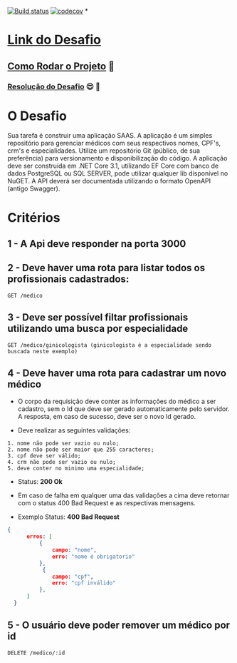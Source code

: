 [![Build status](https://ci.appveyor.com/api/projects/status/o03t2w5lvqpigoap/branch/dev?svg=true)](https://ci.appveyor.com/project/DiegoGalante/desafiotdsa/branch/dev) [![codecov](https://codecov.io/gh/DiegoGalante/DesafioTDSA/branch/dev/graph/badge.svg)](https://codecov.io/gh/DiegoGalante/DesafioTDSA) *

# [Link do Desafio](https://gitlab.com/tdsasistemas/challenger/-/blob/master/desafio-backend.md)

## [Como Rodar o Projeto](https://github.com/DiegoGalante/DesafioTDSA/wiki/Rodar-o-Projeto) :rocket:

### [Resolução do Desafio](https://github.com/DiegoGalante/DesafioTDSA/wiki) :heart_eyes: :memo:

# O Desafio
Sua tarefa é construir uma aplicação SAAS. A aplicação é um simples repositório para gerenciar médicos com seus respectivos nomes, CPF's, crm's e especialidades. Utilize um repositório Git (público, de sua preferência) para versionamento e disponibilização do código.
A aplicação deve ser construída em .NET Core 3.1, utilizando EF Core com banco de dados PostgreSQL ou SQL SERVER, pode utilizar qualquer lib disponível no NuGET.
A API deverá ser documentada utilizando o formato OpenAPI (antigo Swagger).

# Critérios
## 1 - A Api deve responder na porta 3000
## 2 - Deve haver uma rota para listar todos os profissionais cadastrados: 
```
GET /medico
```

## 3 - Deve ser possível filtar profissionais utilizando uma busca por especialidade
```
GET /medico/ginicologista (ginicologista é a especialidade sendo buscada neste exemplo)
```
  
## 4 - Deve haver uma rota para cadastrar um novo médico

- O corpo da requisição deve conter as informações do médico a ser cadastro, sem o Id que deve ser gerado automaticamente pelo servidor. A resposta, em caso de sucesso, deve ser o novo Id gerado.

- Deve realizar as seguintes validações:

```
1. nome não pode ser vazio ou nulo;
2. nome não pode ser maior que 255 caracteres;
3. cpf deve ser válido;
4. crm não pode ser vazio ou nulo;
5. deve conter no minimo uma especialidade;
```
- Status: **200 Ok**

- Em caso de falha em qualquer uma das validações a cima deve retornar com o status 400 Bad Request e as respectivas mensagens.

- Exemplo Status: **400 Bad Request**
```json
{
      erros: [
          {
              campo: "nome",
              erro: "nome é obrigatorio"
          },
           {
              campo: "cpf",
              erro: "cpf inválido"
          },
      ]
  }

```

## 5 - O usuário deve poder remover um médico por id
```
DELETE /medico/:id
```
